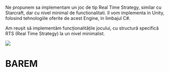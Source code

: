 Ne propunem sa implementam un joc de tip Real Time Strategy, similar cu Starcraft, dar cu nivel minimal de functionalitati.
Il vom implementa in Unity, folosind tehnologiile oferite de acest Engine, in limbajul C#.

Am reușit să implementăm funcționalitățile jocului, cu structură specifică RTS (Real Time Strategy) la un nivel minimalist. 

<img src="https://discord.com/channels/823575212913590352/823575212913590356/854027326772871239">

<h1> BAREM </h1>


